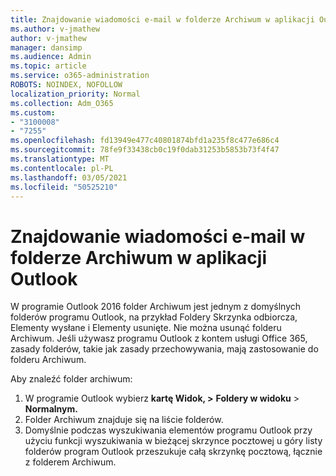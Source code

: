 ```yaml
---
title: Znajdowanie wiadomości e-mail w folderze Archiwum w aplikacji Outlook
ms.author: v-jmathew
author: v-jmathew
manager: dansimp
ms.audience: Admin
ms.topic: article
ms.service: o365-administration
ROBOTS: NOINDEX, NOFOLLOW
localization_priority: Normal
ms.collection: Adm_O365
ms.custom:
- "3100008"
- "7255"
ms.openlocfilehash: fd13949e477c40801874bfd1a235f8c477e686c4
ms.sourcegitcommit: 78fe9f33438cb0c19f0dab31253b5853b73f4f47
ms.translationtype: MT
ms.contentlocale: pl-PL
ms.lasthandoff: 03/05/2021
ms.locfileid: "50525210"
---
```

# <a name="find-email-in-archive-folder-in-outlook-app"></a>Znajdowanie wiadomości e-mail w folderze Archiwum w aplikacji Outlook

W programie Outlook 2016 folder Archiwum jest jednym z domyślnych folderów programu Outlook, na przykład Foldery Skrzynka odbiorcza, Elementy wysłane i Elementy usunięte. Nie można usunąć folderu Archiwum. Jeśli używasz programu Outlook z kontem usługi Office 365, zasady folderów, takie jak zasady przechowywania, mają zastosowanie do folderu Archiwum.

Aby znaleźć folder archiwum:

1. W programie Outlook wybierz **kartę Widok, >** **Foldery w widoku**  >  **Normalnym.**
2. Folder Archiwum znajduje się na liście folderów.
3. Domyślnie podczas wyszukiwania elementów programu Outlook przy użyciu funkcji wyszukiwania w bieżącej skrzynce pocztowej u góry listy folderów program Outlook przeszukuje całą skrzynkę pocztową, łącznie z folderem Archiwum.
